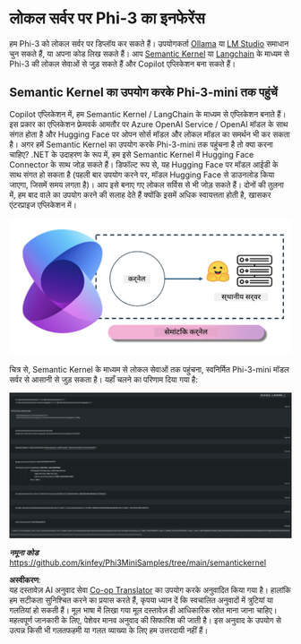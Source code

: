 <!--
CO_OP_TRANSLATOR_METADATA:
{
  "original_hash": "12c0d9afaa23861ad5be655fcff4f71d",
  "translation_date": "2025-04-04T17:50:10+00:00",
  "source_file": "md\\01.Introduction\\03\\Local_Server_Inference.md",
  "language_code": "hi"
}
-->
# **लोकल सर्वर पर Phi-3 का इनफेरेंस**

हम Phi-3 को लोकल सर्वर पर डिप्लॉय कर सकते हैं। उपयोगकर्ता [Ollama](https://ollama.com) या [LM Studio](https://llamaedge.com) समाधान चुन सकते हैं, या अपना कोड लिख सकते हैं। आप [Semantic Kernel](https://github.com/microsoft/semantic-kernel?WT.mc_id=aiml-138114-kinfeylo) या [Langchain](https://www.langchain.com/) के माध्यम से Phi-3 की लोकल सेवाओं से जुड़ सकते हैं और Copilot एप्लिकेशन बना सकते हैं।

## **Semantic Kernel का उपयोग करके Phi-3-mini तक पहुंचें**

Copilot एप्लिकेशन में, हम Semantic Kernel / LangChain के माध्यम से एप्लिकेशन बनाते हैं। इस प्रकार का एप्लिकेशन फ्रेमवर्क आमतौर पर Azure OpenAI Service / OpenAI मॉडल के साथ संगत होता है और Hugging Face पर ओपन सोर्स मॉडल और लोकल मॉडल का समर्थन भी कर सकता है। अगर हमें Semantic Kernel का उपयोग करके Phi-3-mini तक पहुंचना है तो क्या करना चाहिए? .NET के उदाहरण के रूप में, हम इसे Semantic Kernel में Hugging Face Connector के साथ जोड़ सकते हैं। डिफॉल्ट रूप से, यह Hugging Face पर मॉडल आईडी के साथ संगत हो सकता है (पहली बार उपयोग करने पर, मॉडल Hugging Face से डाउनलोड किया जाएगा, जिसमें समय लगता है)। आप इसे बनाए गए लोकल सर्विस से भी जोड़ सकते हैं। दोनों की तुलना में, हम बाद वाले का उपयोग करने की सलाह देते हैं क्योंकि इसमें अधिक स्वायत्तता होती है, खासकर एंटरप्राइज एप्लिकेशन में।

![sk](../../../../../translated_images/sk.c244b32f4811c6f0938b9e95b0b2f4b28105bff6495bdc3b24cd42b3e3e89bb9.hi.png)

चित्र से, Semantic Kernel के माध्यम से लोकल सेवाओं तक पहुंचना, स्वनिर्मित Phi-3-mini मॉडल सर्वर से आसानी से जुड़ सकता है। यहाँ चलने का परिणाम दिया गया है:

![skrun](../../../../../translated_images/skrun.fb7a635a22ae8b7919d6e15c0eb27262526ed69728c5a1d2773a97d4562657c7.hi.png)

***नमूना कोड*** https://github.com/kinfey/Phi3MiniSamples/tree/main/semantickernel

**अस्वीकरण**:  
यह दस्तावेज़ AI अनुवाद सेवा [Co-op Translator](https://github.com/Azure/co-op-translator) का उपयोग करके अनुवादित किया गया है। हालांकि हम सटीकता सुनिश्चित करने का प्रयास करते हैं, कृपया ध्यान दें कि स्वचालित अनुवादों में त्रुटियां या गलतियां हो सकती हैं। मूल भाषा में लिखा गया मूल दस्तावेज़ ही आधिकारिक स्रोत माना जाना चाहिए। महत्वपूर्ण जानकारी के लिए, पेशेवर मानव अनुवाद की सिफारिश की जाती है। इस अनुवाद के उपयोग से उत्पन्न किसी भी गलतफहमी या गलत व्याख्या के लिए हम उत्तरदायी नहीं हैं।
